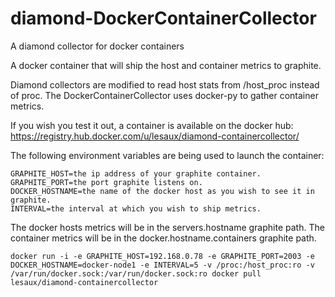 # diamond-DockerContainerCollector
A diamond collector for docker containers

A docker container that will ship the host and container metrics to graphite.

Diamond collectors are modified to read host stats from /host_proc instead of proc.
The DockerContainerCollector uses docker-py to gather container metrics.

If you wish you test it out, a container is available on the docker hub: https://registry.hub.docker.com/u/lesaux/diamond-containercollector/

The following environment variables are being used to launch the container:
```
GRAPHITE_HOST=the ip address of your graphite container.
GRAPHITE_PORT=the port graphite listens on.
DOCKER_HOSTNAME=the name of the docker host as you wish to see it in graphite.
INTERVAL=the interval at which you wish to ship metrics.
```
The docker hosts metrics will be in the servers.hostname graphite path.
The container metrics will be in the docker.hostname.containers graphite path.

```
docker run -i -e GRAPHITE_HOST=192.168.0.78 -e GRAPHITE_PORT=2003 -e DOCKER_HOSTNAME=docker-node1 -e INTERVAL=5 -v /proc:/host_proc:ro -v /var/run/docker.sock:/var/run/docker.sock:ro docker pull lesaux/diamond-containercollector
```
